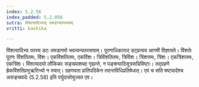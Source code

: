 ```yaml
---
index: 5.2.56
index_padded: 5.2.056
sutra: विंशत्यादिभ्यस् तमडन्यतरस्याम्
vritti: kashika

---
```

विंशत्यादिभ्यः परस्य डटः तमडागमो भवत्यन्यतरसयाम्। पूरणाधिकारात् डट्प्रत्यय आगमी विज्ञायते। विंशतेः पूरणः विंशतितमः, विंशः। एकविंशतितमः, एकविंशः। त्रिविंशतितमः, त्रिविंशः। त्रिंशत्तमः, त्रिंशः। एकत्रिंशत्तमः, एकत्रिंशः। विंशत्यादयो लौकिकाः सङ्ख्याशब्दा गृह्यन्ते, न पङ्क्त्यादिसूत्रसन्निविष्टाः। तद्ग्रहणे ह्रेकविंशतिप्रभुऋतिभ्यो न स्यात्। ग्रहणवता प्रातिपदिकेन तदन्तविधिप्रतिषेधात्। एवं च सति षष्ट्यादेश्च असङ्ख्यादेः (5.2.58) इति पर्युदासोयुज्यत एव।